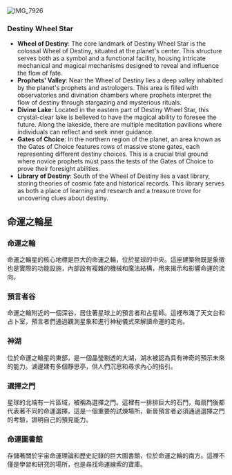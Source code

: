 ![IMG_7926](https://github.com/BRC1024Rootverse/Rootverse/assets/170728893/cc4932e2-f4ca-42f4-8a7e-c11192e4251b)


### Destiny Wheel Star
- **Wheel of Destiny**: The core landmark of Destiny Wheel Star is the colossal Wheel of Destiny, situated at the planet's center. This structure serves both as a symbol and a functional facility, housing intricate mechanical and magical mechanisms designed to reveal and influence the flow of fate.
- **Prophets' Valley**: Near the Wheel of Destiny lies a deep valley inhabited by the planet's prophets and astrologers. This area is filled with observatories and divination chambers where prophets interpret the flow of destiny through stargazing and mysterious rituals.
- **Divine Lake**: Located in the eastern part of Destiny Wheel Star, this crystal-clear lake is believed to have the magical ability to foresee the future. Along the lakeside, there are multiple meditation pavilions where individuals can reflect and seek inner guidance.
- **Gates of Choice**: In the northern region of the planet, an area known as the Gates of Choice features rows of massive stone gates, each representing different destiny choices. This is a crucial trial ground where novice prophets must pass the tests of the Gates of Choice to prove their foresight abilities.
- **Library of Destiny**: South of the Wheel of Destiny lies a vast library, storing theories of cosmic fate and historical records. This library serves as both a place of learning and research and a treasure trove for uncovering clues about destiny.




## 命運之輪星 
### 命運之輪
命運之輪星的核心地標是巨大的命運之輪，位於星球的中央。這座建築物既是象徵也是實際的功能設施，內部設有複雜的機械和魔法結構，用來揭示和影響命運的流向。

### 預言者谷
命運之輪附近的一個深谷，居住著星球上的預言者和占星師。這裡布滿了天文台和占卜室，預言者們通過觀測星象和進行神秘儀式來解讀命運的走向。

### 神湖
位於命運之輪星的東部，是一個晶瑩剔透的大湖，湖水被認為具有神奇的預示未來的能力。湖邊建有多個靜思亭，供人們沉思和尋求內心的指引。

### 選擇之門
星球的北端有一片區域，被稱為選擇之門。這裡有一排排巨大的石門，每扇門後都代表著不同的命運選擇。這是一個重要的試煉場所，新晉預言者必須通過選擇之門的考驗，證明自己的預見能力。

### 命運圖書館
存儲著關於宇宙命運理論和歷史記錄的巨大圖書館，位於命運之輪的南方。這裡不僅是學習和研究的場所，也是尋找命運線索的寶庫。



